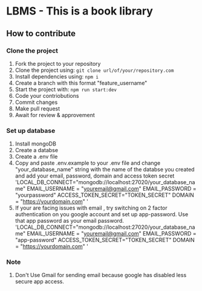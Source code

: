 # LBMS - This is a book library

## How to contribute

### Clone the project

1. Fork the project to your repository
2. Clone the project using: `git clone url/of/your/repository.com`
3. Install dependencies using: `npm i`
4. Create a branch with this format "feature_username"
5. Start the project with: `npm run start:dev`
6. Code your contriobutions
7. Commit changes
8. Make pull request
9. Await for review & approvement

### Set up database

1. Install mongoDB
2. Create a databse
3. Create a .env file
4. Copy and paste .env.example to your .env file and change "your_database_name" string with the name of the databse you created and add your email, password, domain and access token secret
   'LOCAL_DB_CONNECT="mongodb://localhost:27020/your_database_name"
   EMAIL_USERNAME = "youremail@gmail.com"
   EMAIL_PASSWORD = "yourpassword"
   ACCESS_TOKEN_SECRET="TOKEN_SECRET"
   DOMAIN = "https://yourdomain.com" '
5. If your are facing issues with email , try switching on 2 factor authentication on you google account and set up app-password. Use that app password as your email password.
   'LOCAL_DB_CONNECT="mongodb://localhost:27020/your_database_name"
   EMAIL_USERNAME = "youremail@gmail.com"
   EMAIL_PASSWORD = "app-password"
   ACCESS_TOKEN_SECRET="TOKEN_SECRET"
   DOMAIN = "https://yourdomain.com" '

### Note

1. Don't Use Gmail for sending email because google has disabled less secure app access.
